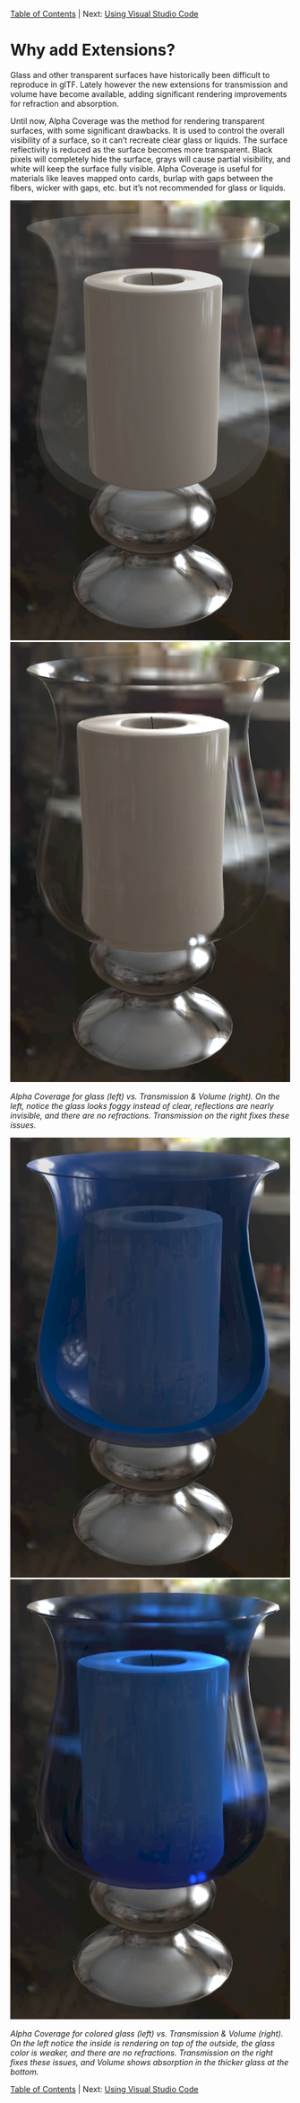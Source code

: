 [Table of Contents](README.md) | Next: [Using Visual Studio Code](AddingMaterialExtensions_002_UsingVisualStudioCode.md)

# Why add Extensions?

Glass and other transparent surfaces have historically been difficult to reproduce in glTF. Lately however the new extensions for transmission and volume have become available, adding significant rendering improvements for refraction and absorption.

Until now, Alpha Coverage was the method for rendering transparent surfaces, with some significant drawbacks. It is used to control the overall visibility of a surface, so it can’t recreate clear glass or liquids. The surface reflectivity is reduced as the surface becomes more transparent. Black pixels will completely hide the surface, grays will cause partial visibility, and white will keep the surface fully visible. Alpha Coverage is useful for materials like leaves mapped onto cards, burlap with gaps between the fibers, wicker with gaps, etc. but it’s not recommended for glass or liquids.

![Image of glass vase using Alpha Coverage](images/image1.jpg "Image of glass vase using Alpha Coverage") ![Image of glass vase using Transmission](images/image2.jpg "Image of glass vase using Transmission")

_Alpha Coverage for glass (left) vs. Transmission & Volume (right). On the left, notice the glass looks foggy instead of clear, reflections are nearly invisible, and there are no refractions. Transmission on the right fixes these issues._

![Image of colored glass vase using Alpha Coverage](images/image3.jpg "Image of colored glass vase using Alpha Coverage") ![Image of colored glass vase using Transmission and Volume](images/image4.jpg "Image of colored glass vase using Transmission and Volume")

_Alpha Coverage for colored glass (left) vs. Transmission & Volume (right). On the left notice the inside is rendering on top of the outside, the glass color is weaker, and there are no refractions. Transmission on the right fixes these issues, and Volume shows absorption in the thicker glass at the bottom._


[Table of Contents](README.md) | Next: [Using Visual Studio Code](AddingMaterialExtensions_002_UsingVisualStudioCode.md)